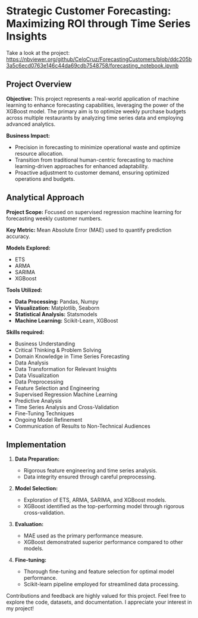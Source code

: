 # Strategic Customer Forecasting: Maximizing ROI through Time Series Insights
Take a look at the project: https://nbviewer.org/github/CeloCruz/ForecastingCustomers/blob/ddc205b3a5c6ecd0763e146c44da69cdb7548758/forecasting_notebook.ipynb
## Project Overview

**Objective:** This project represents a real-world application of machine learning to enhance forecasting capabilities, leveraging the power of the XGBoost model. The primary aim is to optimize weekly purchase budgets across multiple restaurants by analyzing time series data and employing advanced analytics.

**Business Impact:**
- Precision in forecasting to minimize operational waste and optimize resource allocation.
- Transition from traditional human-centric forecasting to machine learning-driven approaches for enhanced adaptability.
- Proactive adjustment to customer demand, ensuring optimized operations and budgets.

## Analytical Approach

**Project Scope:** Focused on supervised regression machine learning for forecasting weekly customer numbers.

**Key Metric:** Mean Absolute Error (MAE) used to quantify prediction accuracy.

**Models Explored:**
- ETS
- ARMA
- SARIMA
- XGBoost

**Tools Utilized:**
- **Data Processing:** Pandas, Numpy
- **Visualization:** Matplotlib, Seaborn
- **Statistical Analysis:** Statsmodels
- **Machine Learning:** Scikit-Learn, XGBoost

**Skills required:**
- Business Understanding
- Critical Thinking & Problem Solving
- Domain Knowledge in Time Series Forecasting
- Data Analysis
- Data Transformation for Relevant Insights
- Data Visualization
- Data Preprocessing
- Feature Selection and Engineering
- Supervised Regression Machine Learning
- Predictive Analysis
- Time Series Analysis and Cross-Validation
- Fine-Tuning Techniques
- Ongoing Model Refinement
- Communication of Results to Non-Technical Audiences

## Implementation

1. **Data Preparation:**
   - Rigorous feature engineering and time series analysis.
   - Data integrity ensured through careful preprocessing.

2. **Model Selection:**
   - Exploration of ETS, ARMA, SARIMA, and XGBoost models.
   - XGBoost identified as the top-performing model through rigorous cross-validation.

3. **Evaluation:**
   - MAE used as the primary performance measure.
   - XGBoost demonstrated superior performance compared to other models.

4. **Fine-tuning:**
   - Thorough fine-tuning and feature selection for optimal model performance.
   - Scikit-learn pipeline employed for streamlined data processing.

Contributions and feedback are highly valued for this project. Feel free to explore the code, datasets, and documentation.
I appreciate your interest in my project!
